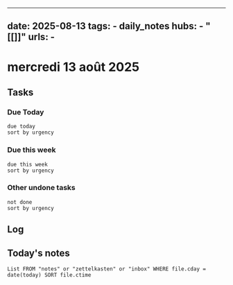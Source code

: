 
---
date: 2025-08-13
tags:
    - daily_notes
hubs:
    - "[[]]"
urls:
    -
---

# mercredi 13 août 2025



## Tasks

### Due Today
```tasks
due today
sort by urgency
```

### Due this week

```tasks
due this week
sort by urgency
```

### Other undone tasks
```tasks
not done
sort by urgency
```

## Log




## Today's notes

```dataview
List FROM "notes" or "zettelkasten" or "inbox" WHERE file.cday = date(today) SORT file.ctime
```

